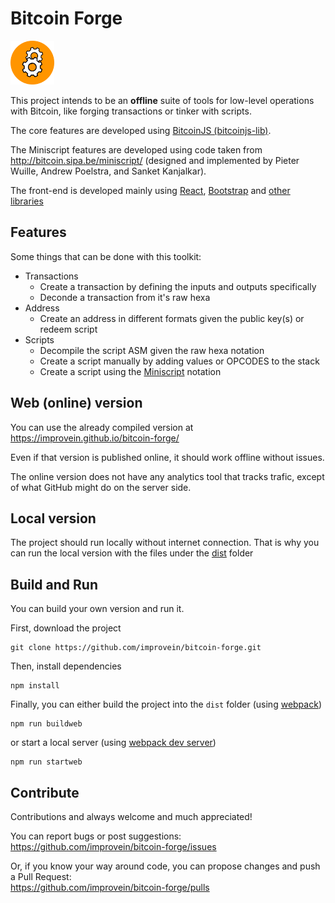 # Bitcoin Forge

<img src="/src/web/images/bf_logo.svg" alt="BF logo" width="70" height="70">

This project intends to be an **offline** suite of tools for low-level operations with Bitcoin, like forging transactions or tinker with scripts.

The core features are developed using [BitcoinJS (bitcoinjs-lib)](https://github.com/bitcoinjs/bitcoinjs-lib).

The Miniscript features are developed using code taken from http://bitcoin.sipa.be/miniscript/ (designed and implemented by Pieter Wuille, Andrew Poelstra, and Sanket Kanjalkar).

The front-end is developed mainly using [React](https://reactjs.org), [Bootstrap](https://getbootstrap.com) and [other libraries](https://github.com/improvein/bitcoin-forge/blob/master/package.json)

## Features
Some things that can be done with this toolkit:
* Transactions
  * Create a transaction by defining the inputs and outputs specifically
  * Deconde a transaction from it's raw hexa
* Address
  * Create an address in different formats given the public key(s) or redeem script
* Scripts
  * Decompile the script ASM given the raw hexa notation
  * Create a script manually by adding values or OPCODES to the stack
  * Create a script using the [Miniscript](http://bitcoin.sipa.be/miniscript/) notation

## Web (online) version
You can use the already compiled version at https://improvein.github.io/bitcoin-forge/

Even if that version is published online, it should work offline without issues.

The online version does not have any analytics tool that tracks trafic, except of what GitHub might do on the server side.

## Local version
The project should run locally without internet connection. That is why you can run the local version with the files under the [dist](https://github.com/improvein/bitcoin-forge/tree/master/dist) folder

## Build and Run
You can build your own version and run it.

First, download the project
```
git clone https://github.com/improvein/bitcoin-forge.git
```

Then, install dependencies
```
npm install
```

Finally, you can either build the project into the `dist` folder (using [webpack](https://webpack.js.org/))
```
npm run buildweb
```
or start a local server (using [webpack dev server](https://github.com/webpack/webpack-dev-server))
```
npm run startweb
```

## Contribute
Contributions and always welcome and much appreciated!

You can report bugs or post suggestions:<br/>
https://github.com/improvein/bitcoin-forge/issues

Or, if you know your way around code, you can propose changes and push a Pull Request:<br/>
https://github.com/improvein/bitcoin-forge/pulls
